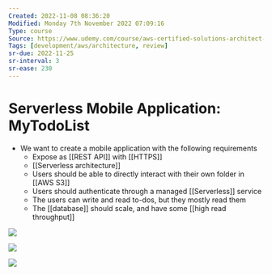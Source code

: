```yaml
---
Created: 2022-11-08 08:36:20
Modified: Monday 7th November 2022 07:09:16
Type: course
Source: https://www.udemy.com/course/aws-certified-solutions-architect-associate-saa-c01/?xref=E0Aed11STH4LPUQvCz0GJFABTmM=
Tags: [development/aws/architecture, review]
sr-due: 2022-11-25
sr-interval: 3
sr-ease: 230
---
```


# Serverless Mobile Application: MyTodoList

- We want to create a mobile application with the following requirements
    - Expose as [[REST API]] with [[HTTPS]]
    - [[Serverless architecture]]
    - Users should be able to directly interact with their own folder in [[AWS S3]]
    - Users should authenticate through a managed [[Serverless]] service
    - The users can write and read to-dos, but they mostly read them
    - The [[database]] should scale, and have some [[high read throughput]]

![](2020-01-01-12-16-31.png)

![](2020-01-01-12-17-04.png)

![](2020-01-01-12-17-29.png)